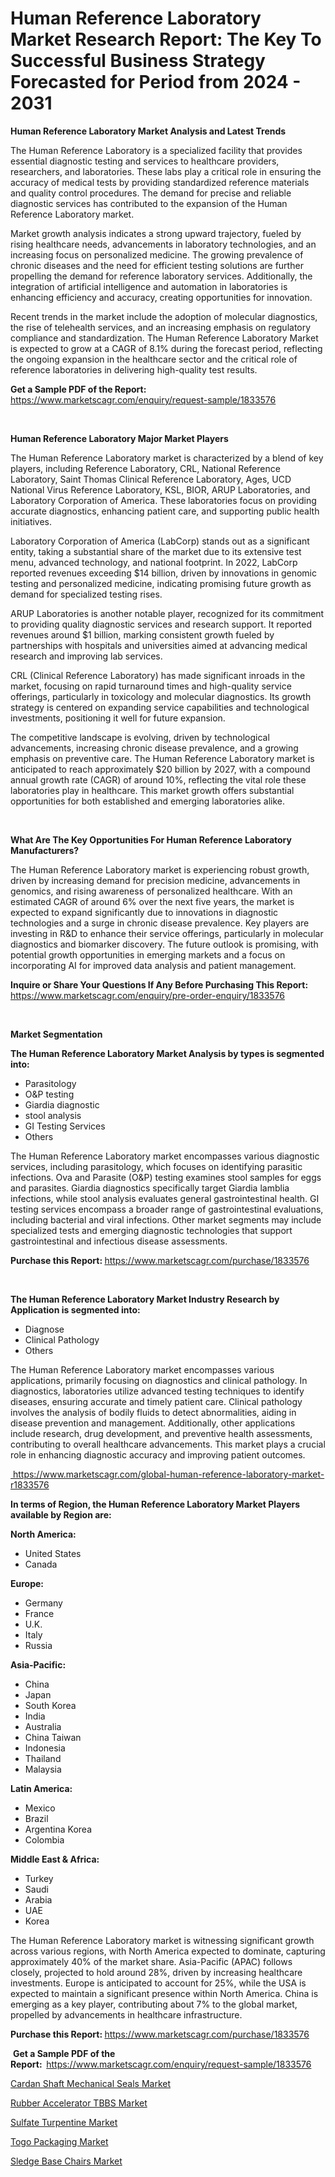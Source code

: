 <p><h1>Human Reference Laboratory Market Research Report: The Key To Successful Business Strategy Forecasted for Period from 2024 - 2031</h1></p><p><strong>Human Reference Laboratory Market Analysis and Latest Trends</strong></p>
<p><p>The Human Reference Laboratory is a specialized facility that provides essential diagnostic testing and services to healthcare providers, researchers, and laboratories. These labs play a critical role in ensuring the accuracy of medical tests by providing standardized reference materials and quality control procedures. The demand for precise and reliable diagnostic services has contributed to the expansion of the Human Reference Laboratory market.</p><p>Market growth analysis indicates a strong upward trajectory, fueled by rising healthcare needs, advancements in laboratory technologies, and an increasing focus on personalized medicine. The growing prevalence of chronic diseases and the need for efficient testing solutions are further propelling the demand for reference laboratory services. Additionally, the integration of artificial intelligence and automation in laboratories is enhancing efficiency and accuracy, creating opportunities for innovation.</p><p>Recent trends in the market include the adoption of molecular diagnostics, the rise of telehealth services, and an increasing emphasis on regulatory compliance and standardization. The Human Reference Laboratory Market is expected to grow at a CAGR of 8.1% during the forecast period, reflecting the ongoing expansion in the healthcare sector and the critical role of reference laboratories in delivering high-quality test results.</p></p>
<p><strong>Get a Sample PDF of the Report:&nbsp;</strong> <a href="https://www.marketscagr.com/enquiry/request-sample/1833576?utm_campaign=1267&utm_medium=2&utm_source=Github&utm_content=ia&utm_term=17102024&utm_id=human-reference-laboratory">https://www.marketscagr.com/enquiry/request-sample/1833576</a></p>
<p>&nbsp;</p>
<p><strong>Human Reference Laboratory Major Market Players</strong></p>
<p><p>The Human Reference Laboratory market is characterized by a blend of key players, including Reference Laboratory, CRL, National Reference Laboratory, Saint Thomas Clinical Reference Laboratory, Ages, UCD National Virus Reference Laboratory, KSL, BIOR, ARUP Laboratories, and Laboratory Corporation of America. These laboratories focus on providing accurate diagnostics, enhancing patient care, and supporting public health initiatives.</p><p>Laboratory Corporation of America (LabCorp) stands out as a significant entity, taking a substantial share of the market due to its extensive test menu, advanced technology, and national footprint. In 2022, LabCorp reported revenues exceeding $14 billion, driven by innovations in genomic testing and personalized medicine, indicating promising future growth as demand for specialized testing rises.</p><p>ARUP Laboratories is another notable player, recognized for its commitment to providing quality diagnostic services and research support. It reported revenues around $1 billion, marking consistent growth fueled by partnerships with hospitals and universities aimed at advancing medical research and improving lab services.</p><p>CRL (Clinical Reference Laboratory) has made significant inroads in the market, focusing on rapid turnaround times and high-quality service offerings, particularly in toxicology and molecular diagnostics. Its growth strategy is centered on expanding service capabilities and technological investments, positioning it well for future expansion.</p><p>The competitive landscape is evolving, driven by technological advancements, increasing chronic disease prevalence, and a growing emphasis on preventive care. The Human Reference Laboratory market is anticipated to reach approximately $20 billion by 2027, with a compound annual growth rate (CAGR) of around 10%, reflecting the vital role these laboratories play in healthcare. This market growth offers substantial opportunities for both established and emerging laboratories alike.</p></p>
<p>&nbsp;</p>
<p><strong>What Are The Key Opportunities For Human Reference Laboratory Manufacturers?</strong></p>
<p><p>The Human Reference Laboratory market is experiencing robust growth, driven by increasing demand for precision medicine, advancements in genomics, and rising awareness of personalized healthcare. With an estimated CAGR of around 6% over the next five years, the market is expected to expand significantly due to innovations in diagnostic technologies and a surge in chronic disease prevalence. Key players are investing in R&D to enhance their service offerings, particularly in molecular diagnostics and biomarker discovery. The future outlook is promising, with potential growth opportunities in emerging markets and a focus on incorporating AI for improved data analysis and patient management.</p></p>
<p><strong>Inquire or Share Your Questions If Any Before Purchasing This Report:</strong> <a href="https://www.marketscagr.com/enquiry/pre-order-enquiry/1833576?utm_campaign=1267&utm_medium=2&utm_source=Github&utm_content=ia&utm_term=17102024&utm_id=human-reference-laboratory">https://www.marketscagr.com/enquiry/pre-order-enquiry/1833576</a></p>
<p>&nbsp;</p>
<p><strong>Market Segmentation</strong></p>
<p><strong>The Human Reference Laboratory Market Analysis by types is segmented into:</strong></p>
<p><ul><li>Parasitology</li><li>O&P testing</li><li>Giardia diagnostic</li><li>stool analysis</li><li>GI Testing Services</li><li>Others</li></ul></p>
<p><p>The Human Reference Laboratory market encompasses various diagnostic services, including parasitology, which focuses on identifying parasitic infections. Ova and Parasite (O&P) testing examines stool samples for eggs and parasites. Giardia diagnostics specifically target Giardia lamblia infections, while stool analysis evaluates general gastrointestinal health. GI testing services encompass a broader range of gastrointestinal evaluations, including bacterial and viral infections. Other market segments may include specialized tests and emerging diagnostic technologies that support gastrointestinal and infectious disease assessments.</p></p>
<p><strong>Purchase this Report:&nbsp;</strong><a href="https://www.marketscagr.com/purchase/1833576?utm_campaign=1267&utm_medium=2&utm_source=Github&utm_content=ia&utm_term=17102024&utm_id=human-reference-laboratory">https://www.marketscagr.com/purchase/1833576</a></p>
<p>&nbsp;</p>
<p><strong>The Human Reference Laboratory Market Industry Research by Application is segmented into:</strong></p>
<p><ul><li>Diagnose</li><li>Clinical Pathology</li><li>Others</li></ul></p>
<p><p>The Human Reference Laboratory market encompasses various applications, primarily focusing on diagnostics and clinical pathology. In diagnostics, laboratories utilize advanced testing techniques to identify diseases, ensuring accurate and timely patient care. Clinical pathology involves the analysis of bodily fluids to detect abnormalities, aiding in disease prevention and management. Additionally, other applications include research, drug development, and preventive health assessments, contributing to overall healthcare advancements. This market plays a crucial role in enhancing diagnostic accuracy and improving patient outcomes.</p></p>
<p><a href="https://www.marketscagr.com/global-human-reference-laboratory-market-r1833576?utm_campaign=1267&utm_medium=2&utm_source=Github&utm_content=ia&utm_term=17102024&utm_id=human-reference-laboratory">&nbsp;https://www.marketscagr.com/global-human-reference-laboratory-market-r1833576</a></p>
<p><strong>In terms of Region, the Human Reference Laboratory Market Players available by Region are:</strong></p>
<p>
    <p> <strong> North America: </strong>
        <ul>
            <li>United States</li>
            <li>Canada</li>
        </ul>
        </p> 
    <p> <strong> Europe: </strong>
        <ul>
            <li>Germany</li>
            <li>France</li>
            <li>U.K.</li>
            <li>Italy</li>
            <li>Russia</li>
        </ul>
        </p> 
    <p> <strong> Asia-Pacific: </strong>
        <ul>
            <li>China</li>
            <li>Japan</li>
            <li>South Korea</li>
            <li>India</li>
            <li>Australia</li>
            <li>China Taiwan</li>
            <li>Indonesia</li>
            <li>Thailand</li>
            <li>Malaysia</li>
        </ul>
        </p> 
    <p> <strong> Latin America: </strong>
        <ul>
            <li>Mexico</li>
            <li>Brazil</li>
            <li>Argentina Korea</li>
            <li>Colombia</li>
        </ul>
        </p> 
    <p> <strong> Middle East & Africa: </strong>
        <ul>
            <li>Turkey</li>
            <li>Saudi</li>
            <li>Arabia</li>
            <li>UAE</li>
            <li>Korea</li>
        </ul>
    </p>
    </p>
<p><p>The Human Reference Laboratory market is witnessing significant growth across various regions, with North America expected to dominate, capturing approximately 40% of the market share. Asia-Pacific (APAC) follows closely, projected to hold around 28%, driven by increasing healthcare investments. Europe is anticipated to account for 25%, while the USA is expected to maintain a significant presence within North America. China is emerging as a key player, contributing about 7% to the global market, propelled by advancements in healthcare infrastructure.</p></p>
<p><strong>Purchase this Report: </strong><a href="https://www.marketscagr.com/purchase/1833576?utm_campaign=1267&utm_medium=2&utm_source=Github&utm_content=ia&utm_term=17102024&utm_id=human-reference-laboratory">https://www.marketscagr.com/purchase/1833576</a></p>
<p>&nbsp;<strong>Get a Sample PDF of the Report:&nbsp;&nbsp;</strong><a href="https://www.marketscagr.com/enquiry/request-sample/1833576?utm_campaign=1267&utm_medium=2&utm_source=Github&utm_content=ia&utm_term=17102024&utm_id=human-reference-laboratory">https://www.marketscagr.com/enquiry/request-sample/1833576</a></p>
<p><strong></strong></p>
<p><p><a href="https://github.com/rex7gillon/Market-Research-Report-List-1/blob/main/cardan-shaft-mechanical-seals-market.md?utm_campaign=1267&utm_medium=2&utm_source=Github&utm_content=ia&utm_term=17102024&utm_id=human-reference-laboratory">Cardan Shaft Mechanical Seals Market</a></p><p><a href="https://www.linkedin.com/pulse/rubber-accelerator-tbbs-market-shifts-strategic-analysis-9yaee?utm_campaign=1267&utm_medium=2&utm_source=Github&utm_content=ia&utm_term=17102024&utm_id=human-reference-laboratory">Rubber Accelerator TBBS Market</a></p><p><a href="https://www.linkedin.com/pulse/global-sulfate-turpentine-market-trends-analysis-future-xjsme?utm_campaign=1267&utm_medium=2&utm_source=Github&utm_content=ia&utm_term=17102024&utm_id=human-reference-laboratory">Sulfate Turpentine Market</a></p><p><a href="https://www.linkedin.com/pulse/global-togo-packaging-market-trends-forecasts-strategic-analysis-9hcue?utm_campaign=1267&utm_medium=2&utm_source=Github&utm_content=ia&utm_term=17102024&utm_id=human-reference-laboratory">Togo Packaging Market</a></p><p><a href="https://github.com/juliaficg7n3/Market-Research-Report-List-1/blob/main/sledge-base-chairs-market.md?utm_campaign=1267&utm_medium=2&utm_source=Github&utm_content=ia&utm_term=17102024&utm_id=human-reference-laboratory">Sledge Base Chairs Market</a></p></p>